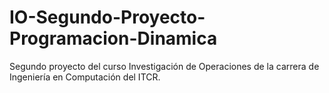 # IO-Segundo-Proyecto-Programacion-Dinamica
Segundo proyecto del curso Investigación de Operaciones de la carrera de Ingeniería en Computación del ITCR.

